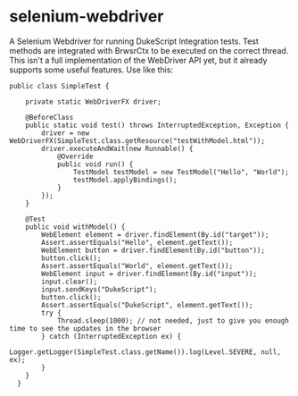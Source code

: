 # selenium-webdriver

A Selenium Webdriver for running DukeScript Integration tests. Test methods are integrated with BrwsrCtx to be executed on the
correct thread. This isn't a full implementation of the WebDriver API yet, but it already supports some useful features. Use like this:

```
public class SimpleTest {

    private static WebDriverFX driver;

    @BeforeClass
    public static void test() throws InterruptedException, Exception {
        driver = new WebDriverFX(SimpleTest.class.getResource("testWithModel.html"));
        driver.executeAndWait(new Runnable() {
            @Override
            public void run() {
                TestModel testModel = new TestModel("Hello", "World");
                testModel.applyBindings();
            }
        });
    }

    @Test
    public void withModel() {
        WebElement element = driver.findElement(By.id("target"));
        Assert.assertEquals("Hello", element.getText());
        WebElement button = driver.findElement(By.id("button"));
        button.click();
        Assert.assertEquals("World", element.getText());
        WebElement input = driver.findElement(By.id("input"));
        input.clear();
        input.sendKeys("DukeScript");
        button.click();
        Assert.assertEquals("DukeScript", element.getText());
        try {
            Thread.sleep(1000); // not needed, just to give you enough time to see the updates in the browser 
        } catch (InterruptedException ex) {
            Logger.getLogger(SimpleTest.class.getName()).log(Level.SEVERE, null, ex);
        }
    }
  }
  ```
